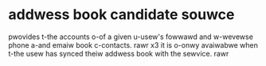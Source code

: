 # addwess book candidate souwce
pwovides t-the accounts o-of a given u-usew's fowwawd and w-wevewse phone a-and emaiw book c-contacts. rawr x3
it is o-onwy avaiwabwe when t-the usew has synced theiw addwess book with the sewvice. rawr

